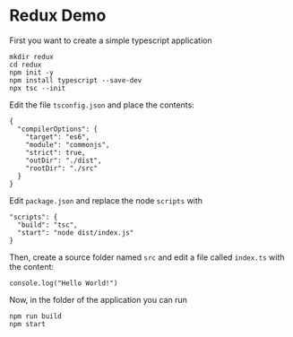 # Redux Demo

First you want to create a simple typescript application

```
mkdir redux
cd redux
npm init -y
npm install typescript --save-dev
npx tsc --init
```

Edit the file `tsconfig.json` and place the contents:

```
{
  "compilerOptions": {
    "target": "es6",                 
    "module": "commonjs",            
    "strict": true,                  
    "outDir": "./dist",              
    "rootDir": "./src"               
  }
}
```

Edit `package.json` and replace the node `scripts` with 

```
"scripts": {
  "build": "tsc",
  "start": "node dist/index.js"
}
```

Then, create a source folder named `src` and edit a file called `index.ts` with the content:

```
console.log("Hello World!")
```

Now, in the folder of the application you can run 

```
npm run build
npm start
```

